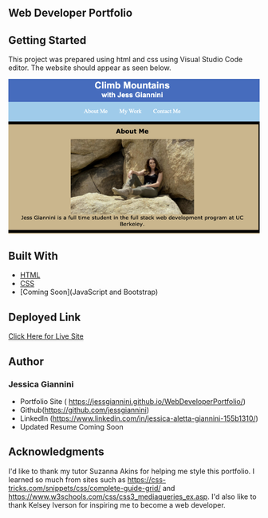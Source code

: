 ## Web Developer Portfolio

## Getting Started

This project was prepared using html and css using Visual Studio Code editor. The website should appear as seen below.

![Getting Started](./images/ScreenShotPortfolio.png)

## Built With

- [HTML](https://developer.mozilla.org/en-US/docs/Web/HTML)
- [CSS](https://developer.mozilla.org/en-US/docs/Web/CSS)
- [Coming Soon](JavaScript and Bootstrap)

## Deployed Link

[Click Here for Live Site](https://jessgiannini.github.io/WebDeveloperPortfolio/)

## Author

<h3>
Jessica Giannini
</h3>

- Portfolio Site ( https://jessgiannini.github.io/WebDeveloperPortfolio/)
- Github(https://github.com/jessgiannini)
- LinkedIn (https://www.linkedin.com/in/jessica-aletta-giannini-155b1310/)
- Updated Resume Coming Soon

## Acknowledgments

I'd like to thank my tutor Suzanna Akins for helping me style this portfolio. I learned so much from sites such as https://css-tricks.com/snippets/css/complete-guide-grid/ and https://www.w3schools.com/css/css3_mediaqueries_ex.asp. I'd also like to thank Kelsey Iverson for inspiring me to become a web developer.
